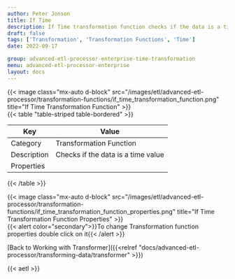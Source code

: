 ```yaml
---
author: Peter Jonson
title: If Time
description: If Time transformation function checks if the data is a time value
draft: false
tags: ['Transformation', 'Transformation Functions', 'Time']
date: 2022-09-17

group: advanced-etl-processor-enterprise-time-transformation
menu: advanced-etl-processor-enterprise
layout: docs
---
```


{{< image class="mx-auto d-block"  src="/images/etl/advanced-etl-processor/transformation-functions/if_time_transformation_function.png" title="If Time Transformation Function" >}}
\
{{< table "table-striped table-bordered" >}}

| Key         | Value                              |
| ----------- | ---------------------------------- |
| Category    | Transformation Function            |
| Description | Checks if the data is a time value |
| Properties  |                                    |

{{< /table >}}

{{< image class="mx-auto d-block"  src="/images/etl/advanced-etl-processor/transformation-functions/if_time_transformation_function_properties.png" title="If Time Transformation Function Properties" >}}
\
{{< alert color="secondary">}}To change Transformation function properties double click on it{{< /alert >}}

[Back to Working with Transformer]({{<relref "docs/advanced-etl-processor/transforming-data/transformer" >}})

{{< aetl >}}
